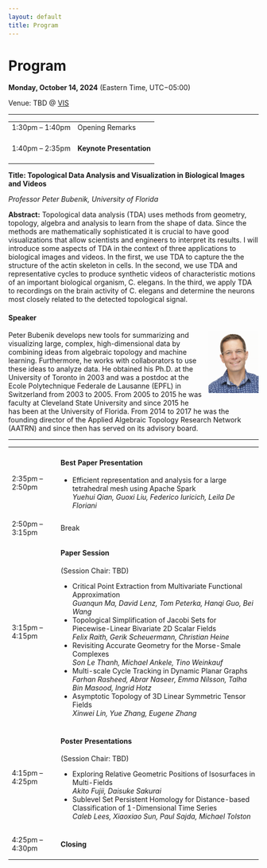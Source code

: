 ```yaml
---
layout: default
title: Program
---
```


# Program

**Monday, October 14, 2024**
(Eastern Time, UTC−05:00)

Venue: TBD @ [VIS](https://ieeevis.org/year/2024/welcome)


---

<table class="program">
  <tr>
    <td>1:30pm &ndash; 1:40pm</td>
    <td>
      Opening Remarks<br/>
    </td>
  </tr>
  <tr>
    <td>1:40pm &ndash; 2:35pm</td>
    <td>
      <h4>Keynote Presentation
      </h4>
    </td>
  </tr>
</table>

**Title: Topological Data Analysis and Visualization in Biological Images and Videos**

_Professor Peter Bubenik, University of Florida_

<b>Abstract:</b> Topological data analysis (TDA) uses methods from geometry, topology, algebra and analysis to learn from the shape of data. Since the methods are mathematically sophisticated it is crucial to have good visualizations that allow scientists and engineers to interpret its results. I will introduce some aspects of TDA in the context of three applications to biological images and videos. In the first, we use TDA to capture the the structure of the actin skeleton in cells. In the second, we use TDA and representative cycles to produce synthetic videos of characteristic motions of an important biological organism, C. elegans. In the third, we apply TDA to recordings on the brain activity of C. elegans and determine the neurons most closely related to the detected topological signal.


#### Speaker

<img style="padding: 0; margin: 0 0 1em 1em; float: right; width: 20%" src="assets/Peter.jpg" />
Peter Bubenik develops new tools for summarizing and visualizing large, complex, high-dimensional data by combining ideas from algebraic topology and machine learning. Furthermore, he works with collaborators to use these ideas to analyze data. He obtained his Ph.D. at the University of Toronto in 2003 and was a postdoc at the Ecole Polytechnique Federale de Lausanne (EPFL) in Switzerland from 2003 to 2005. From 2005 to 2015 he was faculty at Cleveland State University and since 2015 he has been at the University of Florida. From 2014 to 2017 he was the founding director of the Applied Algebraic Topology Research Network (AATRN) and since then has served on its advisory board.

---

<table class="program">
  <tr>
    <td>2:35pm &ndash; 2:50pm</td>
    <td>
      <h4>Best Paper Presentation</h4>
      <ul>
        <li>
           Efficient representation and analysis for a large tetrahedral mesh using Apache Spark
           <br><i>Yuehui Qian, Guoxi Liu, Federico Iuricich, Leila De Floriani</i> 
           <br/>
        </li>
      </ul>
    </td>
  </tr>

  <tr>
    <td>2:50pm &ndash; 3:15pm</td>
    <td>Break</td>
  </tr>

  <tr>
    <td>3:15pm &ndash; 4:15pm</td>
    <td>
      <h4>Paper Session</h4>
      (Session Chair: TBD)
      <ul>
        <li>
           Critical Point Extraction from Multivariate Functional Approximation
           <br><i>Guanqun Ma, David Lenz, Tom Peterka, Hanqi Guo, Bei Wang</i>
           <br/>
        </li>
        <li>
           Topological Simplification of Jacobi Sets for Piecewise-Linear Bivariate 2D Scalar Fields
           <br><i>Felix Raith, Gerik Scheuermann, Christian Heine</i>
           <br/>
        </li>
        <li>
           Revisiting Accurate Geometry for the Morse-Smale Complexes
           <br><i>Son Le Thanh, Michael Ankele, Tino Weinkauf</i>
           <br/>
        </li>
        <li>
           Multi-scale Cycle Tracking in Dynamic Planar Graphs
           <br><i>Farhan Rasheed, Abrar Naseer, Emma Nilsson, Talha Bin Masood, Ingrid Hotz</i>
           <br/>
        </li>
        <li>
           Asymptotic Topology of 3D Linear Symmetric Tensor Fields
           <br><i>Xinwei Lin, Yue Zhang, Eugene Zhang</i>
           <br/>
        </li>
      </ul>
    </td>
  </tr>  

  <tr>
    <td>4:15pm &ndash; 4:25pm</td>
    <td>
      <h4>Poster Presentations</h4>
      (Session Chair: TBD)
      <ul>
        <li>
           Exploring Relative Geometric Positions of Isosurfaces in Multi-Fields
           <br><i>Akito Fujii, Daisuke Sakurai</i>
           <br/>
        </li>
        <li>
           Sublevel Set Persistent Homology for Distance-based Classification of 1-Dimensional Time Series
           <br><i>Caleb Lees, Xiaoxiao Sun, Paul Sajda, Michael Tolston</i> 
           <br/>
        </li>
      </ul>
    </td>
  </tr>  
 <tr>
    <td>4:25pm &ndash; 4:30pm</td>
    <td>
      <h4>Closing</h4>
    </td>
  </tr> 
